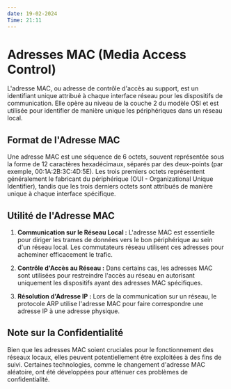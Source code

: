 ```yaml
---
date: 19-02-2024
Time: 21:11
---
```

# Adresses MAC (Media Access Control)

L'adresse MAC, ou adresse de contrôle d'accès au support, est un identifiant unique attribué à chaque interface réseau pour les dispositifs de communication. Elle opère au niveau de la couche 2 du modèle OSI et est utilisée pour identifier de manière unique les périphériques dans un réseau local.

## Format de l'Adresse MAC

Une adresse MAC est une séquence de 6 octets, souvent représentée sous la forme de 12 caractères hexadécimaux, séparés par des deux-points (par exemple, 00:1A:2B:3C:4D:5E). Les trois premiers octets représentent généralement le fabricant du périphérique (OUI - Organizational Unique Identifier), tandis que les trois derniers octets sont attribués de manière unique à chaque interface spécifique.

## Utilité de l'Adresse MAC

1. **Communication sur le Réseau Local :** L'adresse MAC est essentielle pour diriger les trames de données vers le bon périphérique au sein d'un réseau local. Les commutateurs réseau utilisent ces adresses pour acheminer efficacement le trafic.

2. **Contrôle d'Accès au Réseau :** Dans certains cas, les adresses MAC sont utilisées pour restreindre l'accès au réseau en autorisant uniquement les dispositifs ayant des adresses MAC spécifiques.

3. **Résolution d'Adresse IP :** Lors de la communication sur un réseau, le protocole ARP utilise l'adresse MAC pour faire correspondre une adresse IP à une adresse physique.

## Note sur la Confidentialité

Bien que les adresses MAC soient cruciales pour le fonctionnement des réseaux locaux, elles peuvent potentiellement être exploitées à des fins de suivi. Certaines technologies, comme le changement d'adresse MAC aléatoire, ont été développées pour atténuer ces problèmes de confidentialité.
